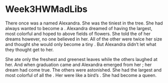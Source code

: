 # Week3HWMadLibs
There once was a <noun> named Alexandra. She was the tiniest <noun> in the tree. She had always wanted to become a <noun>. 
Alexandra dreamed of having the largest, most colorful <noun> and hoped to <verb> above fields of flowers. She told the <noun> of her 
dreams however, no one believed in her. All of the other <noun> were twice her size and thought she would only become a tiny 
<noun>. But Alexandra didn’t let what they thought get to her.

She ate only the freshest and greenest leaves while the others laughed at her. And when graduation came and Alexandra <adverb> emerged 
from her <noun>; her dream had come true. The others were astonished. She had the largest and most colorful <noun> of all the <noun>. 
Her <noun> were like a bird’s <noun>. She had become a queen.  
